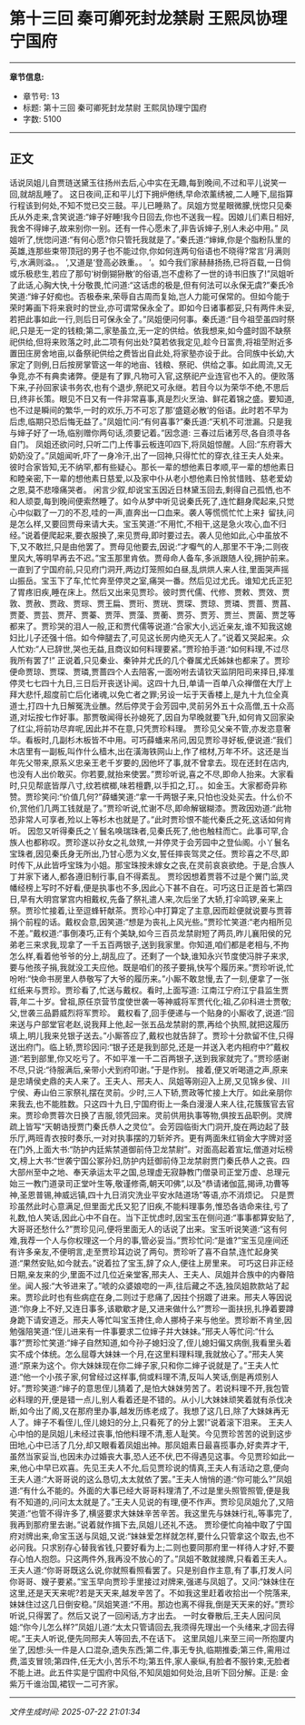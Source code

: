 # 第十三回 秦可卿死封龙禁尉 王熙凤协理宁国府

---

**章节信息:**
- 章节号: 13
- 标题: 第十三回 秦可卿死封龙禁尉 王熙凤协理宁国府
- 字数: 5100

---

## 正文

话说凤姐儿自贾琏送黛玉往扬州去后,心中实在无趣,每到晚间,不过和平儿说笑一回,就胡乱睡了。
这日夜间,正和平儿灯下拥炉倦绣,早命浓薰绣被,二人睡下,屈指算行程该到何处,不知不觉已交三鼓。平儿已睡熟了。凤姐方觉星眼微朦,恍惚只见秦氏从外走来,含笑说道:“婶子好睡!我今日回去,你也不送我一程。因娘儿们素日相好,我舍不得婶子,故来别你一别。还有一件心愿未了,非告诉婶子,别人未必中用。”
凤姐听了,恍惚问道:“有何心愿?你只管托我就是了。”秦氏道:“婶婶,你是个脂粉队里的英雄,连那些束带顶冠的男子也不能过你,你如何连两句俗语也不晓得?常言‘月满则亏,水满则溢。。 ’,又道是‘登高必跌重。。 ’。如今我们家赫赫扬扬,已将百载,一日倘或乐极悲生,若应了那句‘树倒猢狲散’的俗语,岂不虚称了一世的诗书旧族了!”凤姐听了此话,心胸大快,十分敬畏,忙问道:“这话虑的极是,但有何法可以永保无虞?”秦氏冷笑道:“婶子好痴也。否极泰来,荣辱自古周而复始,岂人力能可保常的。但如今能于荣时筹画下将来衰时的世业,亦可谓常保永全了。即如今日诸事都妥,只有两件未妥,若把此事如此一行,则后日可保永全了。”凤姐便问何事。秦氏道:“目今祖茔虽四时祭祀,只是无一定的钱粮;第二,家塾虽立,无一定的供给。依我想来,如今盛时固不缺祭祀供给,但将来败落之时,此二项有何出处?莫若依我定见,趁今日富贵,将祖茔附近多置田庄房舍地亩,以备祭祀供给之费皆出自此处,将家塾亦设于此。合同族中长幼,大家定了则例,日后按房掌管这一年的地亩、钱粮、祭祀、供给之事。如此周流,又无争竞,亦不有典卖诸弊。便是有了罪,凡物可入官,这祭祀产业连官也不入的。便败落下来,子孙回家读书务农,也有个退步,祭祀又可永继。若目今以为荣华不绝,不思后日,终非长策。眼见不日又有一件非常喜事,真是烈火烹油、鲜花着锦之盛。要知道,也不过是瞬间的繁华,一时的欢乐,万不可忘了那‘盛筵必散’的俗语。此时若不早为后虑,临期只恐后悔无益了。”凤姐忙问:“有何喜事?”秦氏道:“天机不可泄漏。只是我与婶子好了一场,临别赠你两句话,须要记着。”因念道:
三春过后诸芳尽,各自须寻各自门。
凤姐还欲问时,只听二门上传事云板连叩四下,将凤姐惊醒。人回:“东府蓉大奶奶没了。”凤姐闻听,吓了一身冷汗,出了一回神,只得忙忙的穿衣,往王夫人处来。
彼时合家皆知,无不纳罕,都有些疑心。那长一辈的想他素日孝顺,平一辈的想他素日和睦亲密,下一辈的想他素日慈爱,以及家中仆从老小想他素日怜贫惜贱、慈老爱幼之恩,莫不悲嚎痛哭者。
闲言少叙,却说宝玉因近日林黛玉回去,剩得自己孤恓,也不和人顽耍,每到晚间便索然睡了。如今从梦中听见说秦氏死了,连忙翻身爬起来,只觉心中似戳了一刀的不忍,哇的一声,直奔出一口血来。袭人等慌慌忙忙上来扌留扶,问是怎么样,又要回贾母来请大夫。宝玉笑道:“不用忙,不相干,这是急火攻心,血不归经。”说着便爬起来,要衣服换了,来见贾母,即时要过去。袭人见他如此,心中虽放不下,又不敢拦,只是由他罢了。贾母见他要去,因说:“才嚈气的人,那里不干净;二则夜里风大,等明早再去不迟。”宝玉那里肯依。贾母命人备车,多派跟随人役,拥护前来。
一直到了宁国府前,只见府门洞开,两边灯笼照如白昼,乱烘烘人来人往,里面哭声摇山振岳。宝玉下了车,忙忙奔至停灵之室,痛哭一番。然后见过尤氏。谁知尤氏正犯了胃疼旧疾,睡在床上。然后又出来见贾珍。彼时贾代儒、代修、贾敕、贾效、贾敦、贾赦、贾政、贾琮、贾王扁、贾珩、贾珖、贾琛、贾琼、贾璘、贾蔷、贾菖、贾菱、贾芸、贾芹、贾蓁、贾萍、贾藻、贾蘅、贾芬、贾芳、贾兰、贾菌、贾芝等都来了。贾珍哭的泪人一般,正和贾代儒等说道:“合家大小,远近亲友,谁不知我这媳妇比儿子还强十倍。如今伸腿去了,可见这长房内绝灭无人了。”说着又哭起来。众人忙劝:“人已辞世,哭也无益,且商议如何料理要紧。”贾珍拍手道:“如何料理,不过尽我所有罢了!”
正说着,只见秦业、秦钟并尤氏的几个眷属尤氏姊妹也都来了。贾珍便命贾琼、贾琛、贾璘,贾蔷四个人去陪客,一面吩咐去请钦天监阴阳司来择日,择准停灵七七四十九日,三日后开丧送讣闻。这四十九日,单请一百单八众禅僧在大厅上拜大悲忏,超度前亡后化诸魂,以免亡者之罪;另设一坛于天香楼上,是九十九位全真道士,打四十九日解冤洗业醮。然后停灵于会芳园中,灵前另外五十众高僧,五十众高道,对坛按七作好事。那贾敬闻得长孙媳死了,因自为早晚就要飞升,如何肯又回家染了红尘,将前功尽弃呢,因此并不在意,只凭贾珍料理。
贾珍见父亲不管,亦发恣意奢华。看板时,几副杉木板皆不中用。可巧薛蟠来吊问,因见贾珍寻好板,便说道:“我们木店里有一副板,叫作什么樯木,出在潢海铁网山上,作了棺材,万年不坏。这还是当年先父带来,原系义忠亲王老千岁要的,因他坏了事,就不曾拿去。现在还封在店内,也没有人出价敢买。你若要,就抬来使罢。”贾珍听说,喜之不尽,即命人抬来。大家看时,只见帮底皆厚八寸,纹若槟榔,味若檀麝,以手扣之,玎。。如金玉。大家都奇异称赞。贾珍笑问:“价值几何?”薛蟠笑道:“拿一千两银子来,只怕也没处买去。什么价不价,赏他们几两工钱就是了。”贾珍听说,忙谢不尽,即命解锯糊漆。贾政因劝道:“此物恐非常人可享者,殓以上等杉木也就是了。”此时贾珍恨不能代秦氏之死,这话如何肯听。
因忽又听得秦氏之丫鬟名唤瑞珠者,见秦氏死了,他也触柱而亡。此事可罕,合族人也都称叹。贾珍遂以孙女之礼敛殡,一并停灵于会芳园中之登仙阁。小丫鬟名宝珠者,因见秦氏身无所出,乃甘心愿为义女,誓任摔丧驾灵之任。贾珍喜之不尽,即时传下,从此皆呼宝珠为小姐。那宝珠按未嫁女之丧,在灵前哀哀欲绝。于是,合族人丁并家下诸人,都各遵旧制行事,自不得紊乱。
贾珍因想着贾蓉不过是个黉门监,灵幡经榜上写时不好看,便是执事也不多,因此心下甚不自在。可巧这日正是首七第四日,早有大明宫掌宫内相戴权,先备了祭礼遣人来,次后坐了大轿,打伞鸣锣,亲来上祭。贾珍忙接着,让至逗蜂轩献茶。贾珍心中打算定了主意,因而趁便就说要与贾蓉捐个前程的话。戴权会意,因笑道:“想是为丧礼上风光些。”贾珍忙笑道:“老内相所见不差。”戴权道:“事倒凑巧,正有个美缺,如今三百员龙禁尉短了两员,昨儿襄阳侯的兄弟老三来求我,现拿了一千五百两银子,送到我家里。你知道,咱们都是老相与,不拘怎么样,看着他爷爷的分上,胡乱应了。还剩了一个缺,谁知永兴节度使冯胖子来求,要与他孩子捐,我就没工夫应他。既是咱们的孩子要捐,快写个履历来。”贾珍听说,忙吩咐:“快命书房里人恭敬写了大爷的履历来。”小厮不敢怠慢,去了一刻,便拿了一张红纸来与贾珍。贾珍看了,忙送与戴权。看时,上面写道:
江南江宁府江宁县监生贾蓉,年二十岁。曾祖,原任京营节度使世袭一等神威将军贾代化;祖,乙卯科进士贾敬;父,世袭三品爵威烈将军贾珍。
戴权看了,回手便递与一个贴身的小厮收了,说道:“回来送与户部堂官老赵,说我拜上他,起一张五品龙禁尉的票,再给个执照,就把这履历填上,明儿我来兑银子送去。”小厮答应了,戴权也就告辞了。贾珍十分款留不住,只得送出府门。临上轿,贾珍因问:“银子还是我到部兑,还是一并送入老内相府中?”戴权道:“若到部里,你又吃亏了。不如平准一千二百两银子,送到我家就完了。”贾珍感谢不尽,只说:“待服满后,亲带小犬到府叩谢。”于是作别。
接着,便又听喝道之声,原来是忠靖侯史鼎的夫人来了。王夫人、邢夫人、凤姐等刚迎入上房,又见锦乡侯、川宁侯、寿山伯三家祭礼摆在灵前。少时,三人下轿,贾政等忙接上大厅。如此亲朋你来我去,也不能胜数。只这四十九日,宁国府街上一条白漫漫人来人往,花簇簇官去官来。贾珍命贾蓉次日换了吉服,领凭回来。灵前供用执事等物,俱按五品职例。灵牌疏上皆写“天朝诰授贾门秦氏恭人之灵位”。会芳园临街大门洞开,旋在两边起了鼓乐厅,两班青衣按时奏乐,一对对执事摆的刀斩斧齐。更有两面朱红销金大字牌对竖在门外,上面大书:“防护内廷紫禁道御前侍卫龙禁尉”。对面高起着宣坛,僧道对坛榜文,榜上大书:“世袭宁国公冢孙妇,防护内廷御前侍卫龙禁尉贾门秦氏恭人之丧。四大部州至中之地、奉天承运太平之国,总理虚无寂静教门僧录司正堂万虚、总理元始三一教门道录司正堂叶生等,敬谨修斋,朝天叩佛”,以及“恭请诸伽蓝,揭谛,功曹等神,圣恩普锡,神威远镇,四十九日消灾洗业平安水陆道场”等语,亦不消烦记。
只是贾珍虽然此时心意满足,但里面尤氏又犯了旧疾,不能料理事务,惟恐各诰命来往,亏了礼数,怕人笑话,因此心中不自在。当下正忧虑时,因宝玉在侧问道:“事事都算安贴了,大哥哥还愁什么?”贾珍见问,便将里面无人的话说了出来。宝玉听说笑道:“这有何难,我荐一个人与你权理这一个月的事,管必妥当。”贾珍忙问:“是谁?”宝玉见座间还有许多亲友,不便明言,走至贾珍耳边说了两句。贾珍听了喜不自禁,连忙起身笑道:“果然安贴,如今就去。”说着拉了宝玉,辞了众人,便往上房里来。
可巧这日非正经日期,亲友来的少,里面不过几位近亲堂客,邢夫人、王夫人、凤姐并合族中的内眷陪坐。闻人报:“大爷进来了。”唬的众婆娘唿的一声,往后藏之不迭,独凤姐款款站了起来。贾珍此时也有些病症在身,二则过于悲痛了,因拄个拐踱了进来。邢夫人等因说道:“你身上不好,又连日事多,该歇歇才是,又进来做什么?”贾珍一面扶拐,扎挣着要蹲身跪下请安道乏。邢夫人等忙叫宝玉搀住,命人挪椅子来与他坐。贾珍断不肯坐,因勉强陪笑道:“侄儿进来有一件事要求二位婶子并大妹妹。”邢夫人等忙问:“什么事?”贾珍忙笑道:“婶子自然知道,如今孙子媳妇没了,侄儿媳妇偏又病倒,我看里头着实不成个体统。怎么屈尊大妹妹一个月,在这里料理料理,我就放心了。”邢夫人笑道:“原来为这个。你大妹妹现在你二婶子家,只和你二婶子说就是了。”王夫人忙道:“他一个小孩子家,何曾经过这样事,倘或料理不清,反叫人笑话,倒是再烦别人好。”贾珍笑道:“婶子的意思侄儿猜着了,是怕大妹妹劳苦了。若说料理不开,我包管必料理的开,便是错一点儿,别人看着还是不错的。从小儿大妹妹顽笑着就有杀伐决断,如今出了阁,又在那府里办事,越发历练老成了。我想了这几日,除了大妹妹再无人了。婶子不看侄儿,侄儿媳妇的分上,只看死了的分上罢!”说着滚下泪来。
王夫人心中怕的是凤姐儿未经过丧事,怕他料理不清,惹人耻笑。今见贾珍苦苦的说到这步田地,心中已活了几分,却又眼看着凤姐出神。那凤姐素日最喜揽事办,好卖弄才干,虽然当家妥当,也因未办过婚丧大事,恐人还不伏,巴不得遇见这事。今见贾珍如此一来,他心中早已欢喜。先见王夫人不允,后见贾珍说的情真,王夫人有活动之意,便向王夫人道:“大哥哥说的这么恳切,太太就依了罢。”王夫人悄悄的道:“你可能么?”凤姐道:“有什么不能的。外面的大事已经大哥哥料理清了,不过是里头照管照管,便是我有不知道的,问问太太就是了。”王夫人见说的有理,便不作声。贾珍见凤姐允了,又陪笑道:“也管不得许多了,横竖要求大妹妹辛苦辛苦。我这里先与妹妹行礼,等事完了,我再到那府里去谢。”说着就作揖下去,凤姐儿还礼不迭。
贾珍便忙向袖中取了宁国府对牌出来,命宝玉送与凤姐,又说:“妹妹爱怎样就怎样,要什么只管拿这个取去,也不必问我。只求别存心替我省钱,只要好看为上;二则也要同那府里一样待人才好,不要存心怕人抱怨。只这两件外,我再没不放心的了。”凤姐不敢就接牌,只看着王夫人。王夫人道:“你哥哥既这么说,你就照看照看罢了。只是别自作主意,有了事,打发人问你哥哥、嫂子要紧。”宝玉早向贾珍手里接过对牌来,强递与凤姐了。又问:“妹妹住在这里,还是天天来呢?若是天天来,越发辛苦了。不如我这里赶着收拾出一个院落来,妹妹住过这几日倒安稳。”凤姐笑道:“不用。那边也离不得我,倒是天天来的好。”贾珍听说,只得罢了。然后又说了一回闲话,方才出去。
一时女眷散后,王夫人因问凤姐:“你今儿怎么样?”凤姐儿道:“太太只管请回去,我须得先理出一个头绪来,才回去得呢。”王夫人听说,便先同邢夫人等回去,不在话下。
这里凤姐儿来至三间一所抱厦内坐了,因想:头一件是人口混杂,遗失东西;第二件,事无专执,临期推委;第三件,需用过费,滥支冒领;第四件,任无大小,苦乐不均;第五件,家人豪纵,有脸者不服钤束,无脸者不能上进。此五件实是宁国府中风俗,不知凤姐如何处治,且听下回分解。正是:
金紫万千谁治国,裙钗一二可齐家。

---

*文件生成时间: 2025-07-22 21:01:34*
